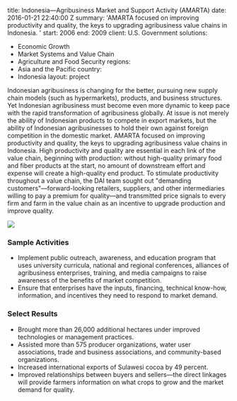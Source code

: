 
title: Indonesia—Agribusiness Market and Support Activity (AMARTA)
date: 2016-01-21 22:40:00 Z
summary: 'AMARTA focused on improving productivity and quality, the keys to upgrading
  agribusiness value chains in Indonesia. '
start: 2006
end: 2009
client: U.S. Government
solutions:
- Economic Growth
- Market Systems and Value Chain
- Agriculture and Food Security
regions:
- Asia and the Pacific
country:
- Indonesia
layout: project


Indonesian agribusiness is changing for the better, pursuing new supply chain models (such as hypermarkets), products, and business structures. Yet Indonesian agribusiness must become even more dynamic to keep pace with the rapid transformation of agribusiness globally. At issue is not merely the ability of Indonesian products to compete in export markets, but the ability of Indonesian agribusinesses to hold their own against foreign competition in the domestic market. AMARTA focused on improving productivity and quality, the keys to upgrading agribusiness value chains in Indonesia. High productivity and quality are essential in each link of the value chain, beginning with production: without high-quality primary food and fiber products at the start, no amount of downstream effort and expense will create a high-quality end product. To stimulate productivity throughout a value chain, the DAI team sought out "demanding customers"—forward-looking retailers, suppliers, and other intermediaries willing to pay a premium for quality—and transmitted price signals to every firm and farm in the value chain as an incentive to upgrade production and improve quality.

![][1]

### Sample Activities

* Implement public outreach, awareness, and education program that uses university curricula, national and regional conferences, alliances of agribusiness enterprises, training, and media campaigns to raise awareness of the benefits of market competition.
* Ensure that enterprises have the inputs, financing, technical know-how, information, and incentives they need to respond to market demand.

### Select Results

* Brought more than 26,000 additional hectares under improved technologies or management practices.
* Assisted more than 575 producer organizations, water user associations, trade and business associations, and community-based organizations.
* Increased international exports of Sulawesi cocoa by 49 percent.
* Improved relationships between buyers and sellers—the direct linkages will provide farmers information on what crops to grow and the market demand for quality.

[1]: https://assetify-dai.com/projects/AMARATA.jpg
